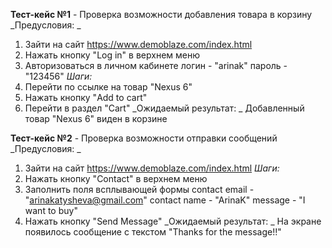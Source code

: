 **Тест-кейс №1** - Проверка возможности добавления товара в корзину
_Предусловия: _
1. Зайти на сайт https://www.demoblaze.com/index.html
2. Нажать кнопку "Log in" в верхнем меню
3. Авторизоваться в личном кабинете
   логин - "arinak"
   пароль - "123456"
_Шаги:_
1. Перейти по ссылке на товар "Nexus 6"
2. Нажать кнопку "Add to cart"
3. Перейти в раздел "Cart"
_Ожидаемый результат: _
Добавленный товар "Nexus 6" виден в корзине

**Тест-кейс №2** - Проверка возможности отправки сообщений
_Предусловия: _
1. Зайти на сайт https://www.demoblaze.com/index.html
_Шаги:_
1. Нажать кнопку "Contact" в верхнем меню
2. Заполнить поля всплывающей формы
   contact email - "arinakatysheva@gmail.com"
   contact name - "ArinaK"
   message - "I want to buy"
3. Нажать кнопку "Send Message"
_Ожидаемый результат: _
На экране появилось сообщение с текстом "Thanks for the message!!"


